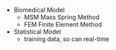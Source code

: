 - Biomedical Model
	- MSM Mass Spring Method
	- FEM Finite Element Method
- Statistical Model
	- training data, so can real-time